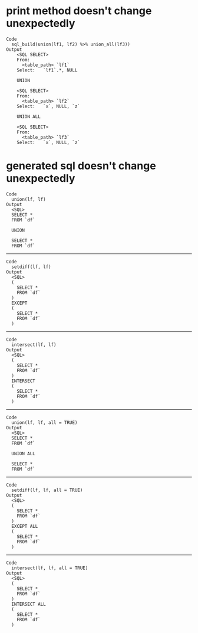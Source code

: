 # print method doesn't change unexpectedly

    Code
      sql_build(union(lf1, lf2) %>% union_all(lf3))
    Output
        <SQL SELECT>
        From:
          <table_path> `lf1`
        Select:   `lf1`.*, NULL
      
        UNION
      
        <SQL SELECT>
        From:
          <table_path> `lf2`
        Select:   `x`, NULL, `z`
      
        UNION ALL
      
        <SQL SELECT>
        From:
          <table_path> `lf3`
        Select:   `x`, NULL, `z`

# generated sql doesn't change unexpectedly

    Code
      union(lf, lf)
    Output
      <SQL>
      SELECT *
      FROM `df`
      
      UNION
      
      SELECT *
      FROM `df`

---

    Code
      setdiff(lf, lf)
    Output
      <SQL>
      (
        SELECT *
        FROM `df`
      )
      EXCEPT
      (
        SELECT *
        FROM `df`
      )

---

    Code
      intersect(lf, lf)
    Output
      <SQL>
      (
        SELECT *
        FROM `df`
      )
      INTERSECT
      (
        SELECT *
        FROM `df`
      )

---

    Code
      union(lf, lf, all = TRUE)
    Output
      <SQL>
      SELECT *
      FROM `df`
      
      UNION ALL
      
      SELECT *
      FROM `df`

---

    Code
      setdiff(lf, lf, all = TRUE)
    Output
      <SQL>
      (
        SELECT *
        FROM `df`
      )
      EXCEPT ALL
      (
        SELECT *
        FROM `df`
      )

---

    Code
      intersect(lf, lf, all = TRUE)
    Output
      <SQL>
      (
        SELECT *
        FROM `df`
      )
      INTERSECT ALL
      (
        SELECT *
        FROM `df`
      )

